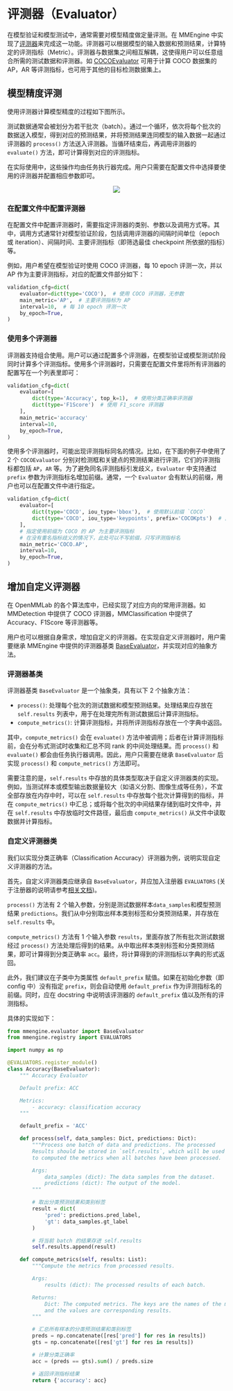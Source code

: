 # 评测器（Evaluator）

在模型验证和模型测试中，通常需要对模型精度做定量评测。在 MMEngine 中实现了[评测器](Todo:evaluator-doc-link)来完成这一功能。评测器可以根据模型的输入数据和预测结果，计算特定的评测指标（Metric）。评测器与数据集之间相互解耦，这使得用户可以任意组合所需的测试数据和评测器。如 [COCOEvaluator](Todo:coco-evaluator-doc-link) 可用于计算 COCO 数据集的 AP，AR 等评测指标，也可用于其他的目标检测数据集上。

## 模型精度评测

使用评测器计算模型精度的过程如下图所示。

测试数据通常会被划分为若干批次（batch）。通过一个循环，依次将每个批次的数据送入模型，得到对应的预测结果，并将预测结果连同模型的输入数据一起通过评测器的 `process()` 方法送入评测器。当循环结束后，再调用评测器的 `evaluate()` 方法，即可计算得到对应的评测指标。

在实际使用中，这些操作均由任务执行器完成。用户只需要在配置文件中选择要使用的评测器并配置相应参数即可。

<div align="center">
    <img src="https://user-images.githubusercontent.com/15977946/154652635-f4bda588-9f94-462f-b68f-b900690e6215.png"/>
</div>


### 在配置文件中配置评测器

在配置文件中配置评测器时，需要指定评测器的类别、参数以及调用方式等。其中，调用方式通常针对模型验证阶段，包括调用评测器的间隔时间单位（epoch 或 iteration）、间隔时间、主要评测指标（即筛选最佳 checkpoint 所依据的指标）等。

例如，用户希望在模型验证时使用 COCO 评测器，每 10 epoch 评测一次，并以 AP 作为主要评测指标，对应的配置文件部分如下：

```python
validation_cfg=dict(
    evaluator=dict(type='COCO'),  # 使用 COCO 评测器，无参数
    main_metric='AP',  # 主要评测指标为 AP
    interval=10,  # 每 10 epoch 评测一次
    by_epoch=True,
)
```

### 使用多个评测器

评测器支持组合使用。用户可以通过配置多个评测器，在模型验证或模型测试阶段同时计算多个评测指标。使用多个评测器时，只需要在配置文件里将所有评测器的配置写在一个列表里即可：

```python
validation_cfg=dict(
    evaluator=[
        dict(type='Accuracy', top_k=1),  # 使用分类正确率评测器
        dict(type='F1Score')  # 使用 F1_score 评测器
    ],
    main_metric='accuracy'
    interval=10,
    by_epoch=True,
)
```

使用多个评测器时，可能出现评测指标同名的情况。比如，在下面的例子中使用了 2 个 `COCOEvaluator` 分别对检测框和关键点的预测结果进行评测，它们的评测指标都包括 `AP`，`AR` 等。为了避免同名评测指标引发歧义，`Evaluator` 中支持通过 `prefix` 参数为评测指标名增加前缀。通常，一个 `Evaluator` 会有默认的前缀，用户也可以在配置文件中进行指定。

```python
validation_cfg=dict(
    evaluator=[
        dict(type='COCO', iou_type='bbox'),  # 使用默认前缀 `COCO`
        dict(type='COCO', iou_type='keypoints', prefix='COCOKpts')  # 自定义前缀 `COCOKpts`
    ],
    # 指定使用前缀为 COCO 的 AP 为主要评测指标
    # 在没有重名指标歧义的情况下，此处可以不写前缀，只写评测指标名
    main_metric='COCO.AP',
    interval=10,
    by_epoch=True,
)
```

## 增加自定义评测器

在 OpenMMLab 的各个算法库中，已经实现了对应方向的常用评测器。如 MMDetection 中提供了 COCO 评测器，MMClassification 中提供了 Accuracy、F1Score 等评测器等。

用户也可以根据自身需求，增加自定义的评测器。在实现自定义评测器时，用户需要继承 MMEngine 中提供的评测器基类 [BaseEvaluator](Todo:baseevaluator-doc-link)，并实现对应的抽象方法。

### 评测器基类

评测器基类 `BaseEvaluator` 是一个抽象类，具有以下 2 个抽象方法：

- `process()`: 处理每个批次的测试数据和模型预测结果。处理结果应存放在 `self.results` 列表中，用于在处理完所有测试数据后计算评测指标。
- `compute_metrics()`: 计算评测指标，并将所评测指标存放在一个字典中返回。

其中，`compute_metrics()` 会在 `evaluate()` 方法中被调用；后者在计算评测指标前，会在分布式测试时收集和汇总不同 rank 的中间处理结果。而 `process()` 和 `evaluate()` 都会由任务执行器调用。因此，用户只需要在继承 `BaseEvaluator` 后实现 `process()` 和 `compute_metrics()` 方法即可。

需要注意的是，`self.results` 中存放的具体类型取决于自定义评测器类的实现。例如，当测试样本或模型输出数据量较大（如语义分割、图像生成等任务），不宜全部存放在内存中时，可以在 `self.results` 中存放每个批次计算得到的指标，并在 `compute_metrics()` 中汇总；或将每个批次的中间结果存储到临时文件中，并在 `self.results` 中存放临时文件路径，最后由 `compute_metrics()` 从文件中读取数据并计算指标。

### 自定义评测器类

我们以实现分类正确率（Classification Accuracy）评测器为例，说明实现自定义评测器的方法。

首先，自定义评测器类应继承自 `BaseEvaluator`，并应加入注册器 `EVALUATORS` (关于注册器的说明请参考[相关文档](docs\zh_cn\tutorials\registry.md))。

 `process()` 方法有 2 个输入参数，分别是测试数据样本`data_samples`和模型预测结果 `predictions`。我们从中分别取出样本类别标签和分类预测结果，并存放在 `self.results` 中。

`compute_metrics()` 方法有 1 个输入参数 `results`，里面存放了所有批次测试数据经过 `process()` 方法处理后得到的结果。从中取出样本类别标签和分类预测结果，即可计算得到分类正确率 `acc`。最终，将计算得到的评测指标以字典的形式返回。

此外，我们建议在子类中为类属性 `default_prefix` 赋值。如果在初始化参数（即 config 中）没有指定 `prefix`，则会自动使用 `default_prefix` 作为评测指标名的前缀。同时，应在 docstring 中说明该评测器的 `default_prefix` 值以及所有的评测指标。

具体的实现如下：

```python
from mmengine.evaluator import BaseEvaluator
from mmengine.registry import EVALUATORS

import numpy as np

@EVALUATORS.register_module()
class Accuracy(BaseEvaluator):
    """ Accuracy Evaluator

    Default prefix: ACC

    Metrics:
        - accuracy: classification accuracy
    """

    default_prefix = 'ACC'

    def process(self, data_samples: Dict, predictions: Dict):
        """Process one batch of data and predictions. The processed
        Results should be stored in `self.results`, which will be used
        to computed the metrics when all batches have been processed.

        Args:
            data_samples (dict): The data samples from the dataset.
            predictions (dict): The output of the model.
        """

        # 取出分类预测结果和类别标签
        result = dict(
            'pred': predictions.pred_label,
            'gt': data_samples.gt_label
        )

        # 将当前 batch 的结果存进 self.results
        self.results.append(result)

    def compute_metrics(self, results: List):
        """Compute the metrics from processed results.

        Args:
            results (dict): The processed results of each batch.

        Returns:
            Dict: The computed metrics. The keys are the names of the metrics,
            and the values are corresponding results.
        """

        # 汇总所有样本的分类预测结果和类别标签
        preds = np.concatenate([res['pred'] for res in results])
        gts = np.concatenate([res['gt'] for res in results])

        # 计算分类正确率
        acc = (preds == gts).sum() / preds.size

        # 返回评测指标结果
        return {'accuracy': acc}

```
